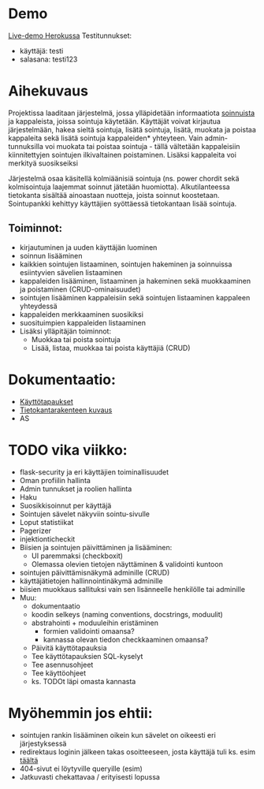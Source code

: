 # Demo

[Live-demo Herokussa](https://sointutietokanta.herokuapp.com/)
Testitunnukset:
- käyttäjä: testi
- salasana: testi123

# Aihekuvaus

Projektissa laaditaan järjestelmä, jossa ylläpidetään informaatiota [soinnuista](https://fi.wikipedia.org/wiki/Sointu) ja kappaleista, joissa sointuja käytetään. Käyttäjät voivat kirjautua järjestelmään, hakea sieltä sointuja, lisätä sointuja, lisätä, muokata ja poistaa kappaleita sekä lisätä sointuja kappaleiden* yhteyteen. Vain admin-tunnuksilla voi muokata tai poistaa sointuja - tällä vältetään kappaleisiin kiinnitettyjen sointujen ilkivaltainen poistaminen. Lisäksi kappaleita voi merkityä suosikseiksi

Järjestelmä osaa käsitellä kolmiäänisiä sointuja (ns. power chordit sekä kolmisointuja laajemmat soinnut jätetään huomiotta). Alkutilanteessa tietokanta sisältää ainoastaan nuotteja, joista soinnut koostetaan. Sointupankki kehittyy käyttäjien syöttäessä tietokantaan lisää sointuja.

## Toiminnot:
- kirjautuminen ja uuden käyttäjän luominen
- soinnun lisääminen
- kaikkien sointujen listaaminen, sointujen hakeminen ja soinnuissa esiintyvien sävelien listaaminen
- kappaleiden lisääminen, listaaminen ja hakeminen sekä muokkaaminen ja poistaminen (CRUD-ominaisuudet)
- sointujen lisääminen kappaleisiin sekä sointujen listaaminen kappaleen yhteydessä
- kappaleiden merkkaaminen suosikiksi
- suosituimpien kappaleiden listaaminen
- Lisäksi ylläpitäjän toiminnot:
    - Muokkaa tai poista sointuja
    - Lisää, listaa, muokkaa tai poista käyttäjiä (CRUD)


# Dokumentaatio:
- [Käyttötapaukset](/documentation/userstories.md)
- [Tietokantarakenteen kuvaus](/documentation/databasestructure.md)
- AS

# TODO vika viikko:
- flask-security ja eri käyttäjien toiminallisuudet
- Oman profiilin hallinta
- Admin tunnukset ja roolien hallinta
- Haku
- Suosikkisoinnut per käyttäjä
- Sointujen sävelet näkyviin sointu-sivulle
- Loput statistiikat
- Pagerizer
- injektionticheckit
- Biisien ja sointujen päivittäminen ja lisääminen:
    - UI paremmaksi (checkboxit)
    - Olemassa olevien tietojen näyttäminen & validointi kuntoon
- sointujen päivittämisnäkymä adminille (CRUD)
- käyttäjätietojen hallinnointinäkymä adminille
- biisien muokkaus sallituksi vain sen lisänneelle henkilölle tai adminille
- Muu:
    - dokumentaatio
    - koodin selkeys (naming conventions, docstrings, moduulit)
    - abstrahointi + moduuleihin eristäminen
        - formien validointi omaansa?
        - kannassa olevan tiedon checkkaaminen omaansa?
    - Päivitä käyttötapauksia
    - Tee käyttötapauksien SQL-kyselyt
    - Tee asennusohjeet
    - Tee käyttöohjeet
    - ks. TODOt läpi omasta kannasta

# Myöhemmin jos ehtii:
- sointujen rankin lisääminen oikein kun sävelet on oikeesti eri järjestyksessä
- redirektaus loginin jälkeen takas osoitteeseen, josta käyttäjä tuli ks. esim [täältä](https://blog.miguelgrinberg.com/post/the-flask-mega-tutorial-part-v-user-logins)
- 404-sivut ei löytyville queryille (esim)
- Jatkuvasti chekattavaa / erityisesti lopussa
